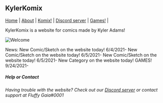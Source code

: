 ## KylerKomix

[Home](https://xiaobao13.github.io/KylerKomix) | [About](https://xiaobao13.github.io/KylerKomix/About) | [Komix!](https://xiaobao13.github.io/KylerKomix/Komix) | [Discord server](https://discord.gg/mgbny6Ebg4) | [Games!](https://xiaobao13.github.io/KylerKomix/Games) | 

   KylerKomix is a website for comics made by Kyler Adams!
   
   ![Welcome](/KylerKomix/welcome1.png)


News:
     New Comic/Sketch on the website today! 6/4/2021-
     New Comic/Sketch on the website today! 6/5/2021-
     New Comic/Sketch on the website today! 6/5/2021-
     New Category on the website today! GAMES! 9/24/2021-



##### Help or Contact

###### Having trouble with the website? Check out our [Discord server](https://discord.gg/mgbny6Ebg4) or contact support at Fluffy Gaia#0001
